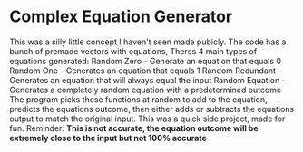 # Complex Equation Generator
This was a silly little concept I haven't seen made pubicly. The code has a bunch of premade vectors with equations, Theres 4 main types of equations generated:
Random Zero - Generate an equation that equals 0
Random One - Generates an equation that equals 1
Random Redundant - Generates an equation that will always equal the input
Random Equation - Generates a completely random equation with a predetermined outcome
The program picks these functions at random to add to the equation, predicts the equations outcome, then either adds or subtracts the equations output to match the original input.
This was a quick side project, made for fun. Reminder: **This is not accurate, the equation outcome will be extremely close to the input but not 100% accurate**
